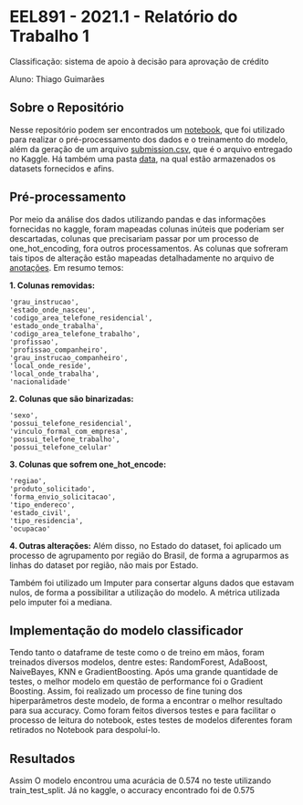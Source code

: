 # EEL891 - 2021.1 - Relatório do Trabalho 1
Classificação: sistema de apoio à decisão para aprovação de crédito

Aluno: Thiago Guimarães

## Sobre o Repositório

Nesse repositório podem ser encontrados um [notebook](https://github.com/guim4dev/credit-approval-system/blob/main/notebook.ipynb), que foi utilizado
para realizar o pré-processamento dos dados e o treinamento do modelo, além da geração de um arquivo [submission.csv](https://github.com/guim4dev/credit-approval-system/blob/main/submission.csv), que é o arquivo entregado no Kaggle. Há também uma pasta [data](https://github.com/guim4dev/credit-approval-system/tree/main/data), na qual estão armazenados os datasets fornecidos e afins.

## Pré-processamento

Por meio da análise dos dados utilizando pandas e das informações fornecidas no kaggle, foram mapeadas colunas inúteis que poderiam ser descartadas, colunas que precisariam passar por um processo de one_hot_encoding, fora outros processamentos. As colunas que sofreram tais tipos de alteração estão mapeadas detalhadamente no arquivo de [anotações](https://github.com/guim4dev/credit-approval-system/blob/main/anotacoes.txt).
Em resumo temos:

**1. Colunas removidas:**

```
'grau_instrucao',
'estado_onde_nasceu',
'codigo_area_telefone_residencial',
'estado_onde_trabalha',
'codigo_area_telefone_trabalho',
'profissao',
'profissao_companheiro',
'grau_instrucao_companheiro',
'local_onde_reside',
'local_onde_trabalha',
'nacionalidade'
```

**2. Colunas que são binarizadas:**

```
'sexo',
'possui_telefone_residencial',
'vinculo_formal_com_empresa',
'possui_telefone_trabalho',
'possui_telefone_celular'
```

**3. Colunas que sofrem one_hot_encode:**

```
'regiao',
'produto_solicitado',
'forma_envio_solicitacao',
'tipo_endereco',
'estado_civil',
'tipo_residencia',
'ocupacao'
```

**4. Outras alterações:**
Além disso, no Estado do dataset, foi aplicado um processo de agrupamento por região do Brasil, de forma a agruparmos as linhas do dataset por região, não mais por Estado.

Também foi utilizado um Imputer para consertar alguns dados que estavam nulos, de forma a possibilitar a utilização do modelo. A métrica utilizada pelo imputer foi a mediana.


## Implementação do modelo classificador

Tendo tanto o dataframe de teste como o de treino em mãos, foram treinados diversos modelos, dentre estes: RandomForest, AdaBoost, NaiveBayes, KNN e GradientBoosting. Após uma grande quantidade de testes, o melhor modelo em questão de performance foi o Gradient Boosting. Assim, foi realizado um processo de fine tuning dos hiperparâmetros deste modelo, de forma a encontrar o melhor resultado para sua accuracy. Como foram feitos diversos testes e para facilitar o processo de leitura do notebook, estes testes de modelos diferentes foram retirados no Notebook para despoluí-lo.


## Resultados

Assim
O modelo encontrou uma acurácia de 0.574 no teste utilizando train_test_split. Já no kaggle, o accuracy encontrado foi de 0.575
